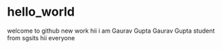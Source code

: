 # hello_world
welcome to github
new work
hii i am Gaurav Gupta
Gaurav Gupta
student from sgsits
hii everyone 